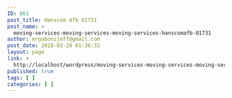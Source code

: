 ```yaml
---
ID: 661
post_title: Hanscom Afb 01731
post_name: >
  moving-services-moving-services-moving-services-hanscomafb-01731
author: mrgabonijeff@gmail.com
post_date: 2018-03-28 01:36:32
layout: page
link: >
  http://localhost/wordpress/moving-services-moving-services-moving-services-hanscomafb-01731/
published: true
tags: [ ]
categories: [ ]
---
```

